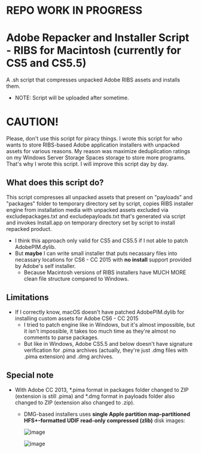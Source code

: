 # REPO WORK IN PROGRESS

# Adobe Repacker and Installer Script - RIBS for Macintosh (currently for CS5 and CS5.5)
A .sh script that compresses unpacked Adobe RIBS assets and installs them.
- NOTE: Script will be uploaded after sometime.

# CAUTION!
Please, don't use this script for piracy things. I wrote this script for who wants to store RIBS-based Adobe application installers with unpacked assets for various reasons. My reason was maximize deduplication ratings on my Windows Server Storage Spaces storage to store more programs. That's why I wrote this script. I will improve this script day by day.

## What does this script do?
This script compresses all unpacked assets that present on "payloads" and "packages" folder to temporary directory set by script, copies RIBS installer engine from installation media with unpacked assets excluded via excludepackages.txt and excludepayloads.txt that's generated via script and invokes Install.app on temporary directory set by script to install repacked product.
  - I think this approach only valid for CS5 and CS5.5 if I not able to patch AdobePIM.dylib.
  - But **maybe** I can write small installer that puts necassary files into necassary locations for CS6 - CC 2015 with **no install** support provided by Adobe's self installer.
    - Because Macintosh versions of RIBS installers have MUCH MORE clean file structure compared to Windows.

## Limitations
- If I correctly know, macOS doesn't have patched AdobePIM.dylib for installing custom assets for Adobe CS6 - CC 2015
  - I tried to patch engine like in Windows, but it's almost impossible, but it isn't impossible, it takes too much time as they're almost no comments to parse packages.
  - But like in Windows, Adobe CS5.5 and below doesn't have signature verification for .pima archives (actually, they're just .dmg files with .pima extension) and .dmg archives.

## Special note
- With Adobe CC 2013, *.pima format in packages folder changed to ZIP (extension is still .pima) and *.dmg format in payloads folder also changed to ZIP (extension also changed to .zip).
  - DMG-based installers uses **single Apple partition map-partitioned HFS+-formatted UDIF read-only compressed (zlib)** disk images:
  
    ![image](https://github.com/osmankovan123/AdobeRepackerAndInstallerScript/assets/44976117/8040cb7d-4bd2-4ddd-a5e0-6939a43ad97e)
    
    ![image](https://github.com/osmankovan123/AdobeRepackerAndInstallerScript/assets/44976117/93bed0fd-400b-490e-bdab-cada5dfc775d)

